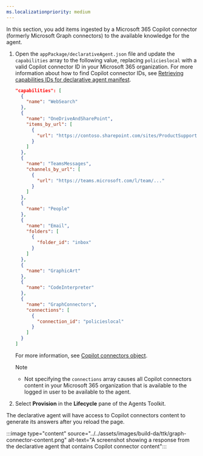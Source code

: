 ```yaml
---
ms.localizationpriority: medium
---
```


<!-- markdownlint-disable MD041 -->

In this section, you add items ingested by a Microsoft 365 Copilot connector (formerly Microsoft Graph connectors) to the available knowledge for the agent.

1. Open the `appPackage/declarativeAgent.json` file and update the `capabilities` array to the following value, replacing `policieslocal` with a valid Copilot connector ID in your Microsoft 365 organization. For more information about how to find Copilot connector IDs, see [Retrieving capabilities IDs for declarative agent manifest](../../declarative-agent-capabilities-ids.md#microsoft-365-copilot-connectors).

    ```json
    "capabilities": [
      {
        "name": "WebSearch"
      },
      {
        "name": "OneDriveAndSharePoint",
        "items_by_url": [
          {
            "url": "https://contoso.sharepoint.com/sites/ProductSupport"
          }
        ]
      },
      {
        "name": "TeamsMessages",
        "channels_by_url": [
          {
            "url": "https://teams.microsoft.com/l/team/..."
          }
        ]
      },
      {
        "name": "People"
      },
      {
        "name": "Email",
        "folders": [
          {
            "folder_id": "inbox"
          }
        ]
      },
      {
        "name": "GraphicArt"
      },
      {
        "name": "CodeInterpreter"
      },
      {
        "name": "GraphConnectors",
        "connections": [
          {
            "connection_id": "policieslocal"
          }
        ]
      }
    ]
    ```

    For more information, see [Copilot connectors object](../../declarative-agent-manifest-1.4.md#copilot-connectors-object).

    > [!NOTE]
    >
    > - Not specifying the `connections` array causes all Copilot connectors content in your Microsoft 365 organization that is available to the logged in user to be available to the agent.

1. Select **Provision** in the **Lifecycle** pane of the Agents Toolkit.

The declarative agent will have access to Copilot connectors content to generate its answers after you reload the page.

:::image type="content" source="../../assets/images/build-da/ttk/graph-connector-content.png" alt-text="A screenshot showing a response from the declarative agent that contains Copilot connector content":::
